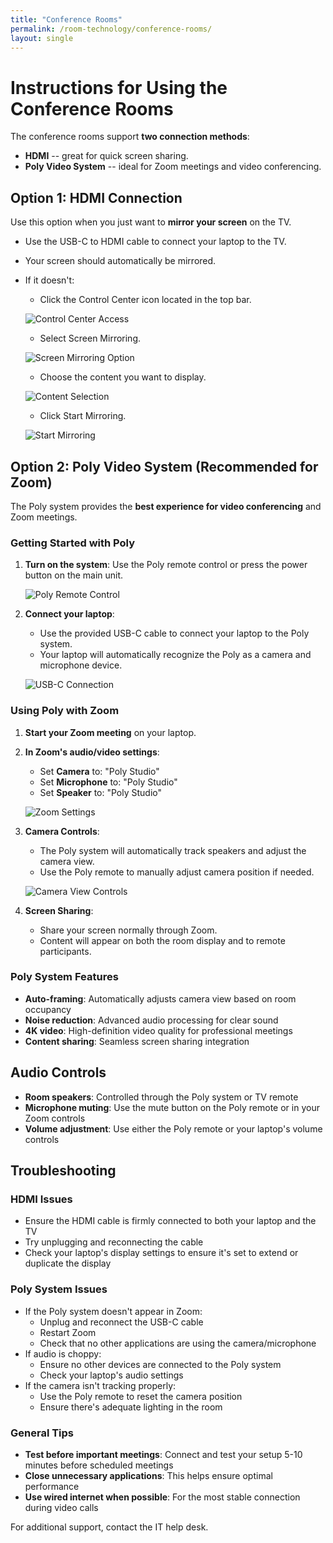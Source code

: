 ```yaml
---
title: "Conference Rooms"
permalink: /room-technology/conference-rooms/
layout: single
---
```


# Instructions for Using the Conference Rooms

The conference rooms support **two connection methods**:

- **HDMI** -- great for quick screen sharing.
- **Poly Video System** -- ideal for Zoom meetings and video conferencing.

## Option 1: HDMI Connection

Use this option when you just want to **mirror your screen** on the TV.

- Use the USB-C to HDMI cable to connect your laptop to the TV.
- Your screen should automatically be mirrored.
- If it doesn't:
  - Click the Control Center icon located in the top bar.

  ![Control Center Access](/assets/images/room-technology/conference-rooms/mac-control-center-bar.png)

  - Select Screen Mirroring.

  ![Screen Mirroring Option](/assets/images/room-technology/huddle-rooms/mac-screen-mirroring-panel.png)

  - Choose the content you want to display.

  ![Content Selection](/assets/images/room-technology/huddle-rooms/mac-content-selection.png)

  - Click Start Mirroring.

  ![Start Mirroring](/assets/images/room-technology/huddle-rooms/mac-mirroring-options.png)

## Option 2: Poly Video System (Recommended for Zoom)

The Poly system provides the **best experience for video conferencing** and Zoom meetings.

### Getting Started with Poly

1. **Turn on the system**: Use the Poly remote control or press the power button on the main unit.

   ![Poly Remote Control](/assets/images/room-technology/conference-rooms/mac-display-selection.png)

2. **Connect your laptop**:
   - Use the provided USB-C cable to connect your laptop to the Poly system.
   - Your laptop will automatically recognize the Poly as a camera and microphone device.

   ![USB-C Connection](/assets/images/room-technology/conference-rooms/airplay-code-entry.png)

### Using Poly with Zoom

1. **Start your Zoom meeting** on your laptop.

2. **In Zoom's audio/video settings**:
   - Set **Camera** to: "Poly Studio"
   - Set **Microphone** to: "Poly Studio"
   - Set **Speaker** to: "Poly Studio"

   ![Zoom Settings](/assets/images/room-technology/conference-rooms/sharelink-browser.png)

3. **Camera Controls**:
   - The Poly system will automatically track speakers and adjust the camera view.
   - Use the Poly remote to manually adjust camera position if needed.

   ![Camera View Controls](/assets/images/room-technology/conference-rooms/mac-mirroring-status.png)

4. **Screen Sharing**:
   - Share your screen normally through Zoom.
   - Content will appear on both the room display and to remote participants.

### Poly System Features

- **Auto-framing**: Automatically adjusts camera view based on room occupancy
- **Noise reduction**: Advanced audio processing for clear sound
- **4K video**: High-definition video quality for professional meetings
- **Content sharing**: Seamless screen sharing integration

## Audio Controls

- **Room speakers**: Controlled through the Poly system or TV remote
- **Microphone muting**: Use the mute button on the Poly remote or in your Zoom controls
- **Volume adjustment**: Use either the Poly remote or your laptop's volume controls

## Troubleshooting

### HDMI Issues
- Ensure the HDMI cable is firmly connected to both your laptop and the TV
- Try unplugging and reconnecting the cable
- Check your laptop's display settings to ensure it's set to extend or duplicate the display

### Poly System Issues
- If the Poly system doesn't appear in Zoom:
  - Unplug and reconnect the USB-C cable
  - Restart Zoom
  - Check that no other applications are using the camera/microphone
- If audio is choppy:
  - Ensure no other devices are connected to the Poly system
  - Check your laptop's audio settings
- If the camera isn't tracking properly:
  - Use the Poly remote to reset the camera position
  - Ensure there's adequate lighting in the room

### General Tips
- **Test before important meetings**: Connect and test your setup 5-10 minutes before scheduled meetings
- **Close unnecessary applications**: This helps ensure optimal performance
- **Use wired internet when possible**: For the most stable connection during video calls

For additional support, contact the IT help desk.